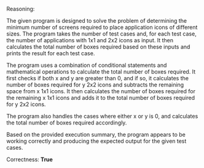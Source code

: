 Reasoning:

The given program is designed to solve the problem of determining the minimum number of screens required to place application icons of different sizes. The program takes the number of test cases and, for each test case, the number of applications with 1x1 and 2x2 icons as input. It then calculates the total number of boxes required based on these inputs and prints the result for each test case.

The program uses a combination of conditional statements and mathematical operations to calculate the total number of boxes required. It first checks if both x and y are greater than 0, and if so, it calculates the number of boxes required for y 2x2 icons and subtracts the remaining space from x 1x1 icons. It then calculates the number of boxes required for the remaining x 1x1 icons and adds it to the total number of boxes required for y 2x2 icons.

The program also handles the cases where either x or y is 0, and calculates the total number of boxes required accordingly.

Based on the provided execution summary, the program appears to be working correctly and producing the expected output for the given test cases.

Correctness: **True**